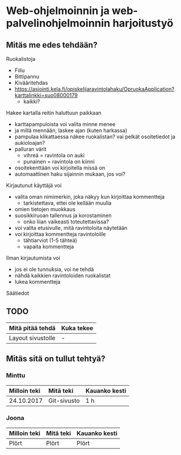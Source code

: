 # Web-ohjelmoinnin ja web-palvelinohjelmoinnin harjoitustyö
## Mitäs me edes tehdään?

Ruokalistoja
 - Fiilu
 - Bittipannu
 - Kivääritehdas
 - https://asiointi.kela.fi/opiskelijaravintolahaku/OpruokaApplication?karttalinkki=suo08000179
   * kaikki?

Hakee kartalla reitin haluttuun paikkaan
 - karttapampuloista voi valita minne menee
 - ja millä mennään, laskee ajan (kuten harkassa)
 - pampulaa klikattaessa näkee ruokalistan? vai pelkät osoitetiedot ja aukioloajan?
 - palluran värit
   * vihreä = ravintola on auki
   * punainen = ravintola on kiinni
 - osoitekenttään voi kirjoitella missä on
 - automaattinen haku sijainnin mukaan, jos voi?

Kirjautunut käyttäjä voi
 - valita oman nimimerkin, joka näkyy kun kirjoittaa kommentteja
   * tarkistettava, ettei ole kellään muulla
 - omien tietojen muokkaus
 - suosikkiruoan tallennus ja korostaminen 
   * onko liian vaikeasti toteutettavissa?
 - voi valita etusivulle, mitä ravintoloita näytetään
 - voi kirjoittaa kommentteja ravintoloille
   * tähtiarviot (1-5 tähteä)
   * vapaita kommentteja

Ilman kirjautumista voi
 - jos ei ole tunnuksia, voi ne tehdä
 - nähdä kaikkien ravintoloiden ruokalistat
 - lukea kommentteja
 
Säätiedot


## TODO

| Mitä pitää tehdä | Kuka tekee |
|:--|:--|
| Layout sivustolle | - |

## Mitäs sitä on tullut tehtyä?

### Minttu

| Milloin teki | Mitä teki | Kauanko kesti |
|:--|:--|:--|
| 24.10.2017 | Git-sivusto | 1 h |

### Joona

| Milloin teki | Mitä teki | Kauanko kesti |
|:--|:--|:--|
| Plört | Plört | Plört |

